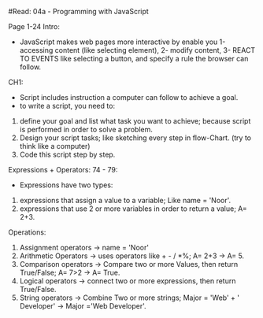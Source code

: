 #Read: 04a - Programming with JavaScript

Page 1-24
Intro:

- JavaScript makes web pages more interactive by enable you 1-accessing content (like selecting element),
 2- modify content, 3- REACT TO EVENTS like selecting a button, and specify a rule the browser can follow.

CH1:
- Script includes instruction a computer can follow to achieve a goal.
- to write a script, you need to:
1. define your goal and list what task you want to achieve; because script is performed in order to solve a problem.
2. Design your script tasks; like sketching every step in flow-Chart. (try to think like a computer)
3. Code this script step by step.

Expressions + Operators: 74 - 79:

- Expressions have two types:
1. expressions that assign a value to a variable; Like name = 'Noor'.
2. expressions that use 2 or more variables in order to return a value; A= 2+3.

Operations:
1. Assignment operators -> name = 'Noor'
2. Arithmetic Operators -> uses operators like + - / *%; A= 2+3 
-> A= 5.
3. Comparison operators -> Compare two or more Values, then return True/False; A= 7>2 
-> A= True.
4. Logical operators ->  connect two or more expressions, then return True/False.
5. String operators -> Combine Two or more strings; Major = 'Web' + ' Developer' 
-> Major ='Web Developer'.